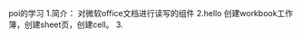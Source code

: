 poi的学习
    1.简介：
        对微软office文档进行读写的组件
    2.hello 
        创建workbook工作簿，创建sheet页，创建cell。
    3.